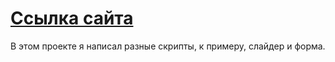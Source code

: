 # [Ссылка сайта](https://ankrait.github.io/MyProject/)
В этом проекте я написал разные скрипты, к примеру, слайдер и форма.
